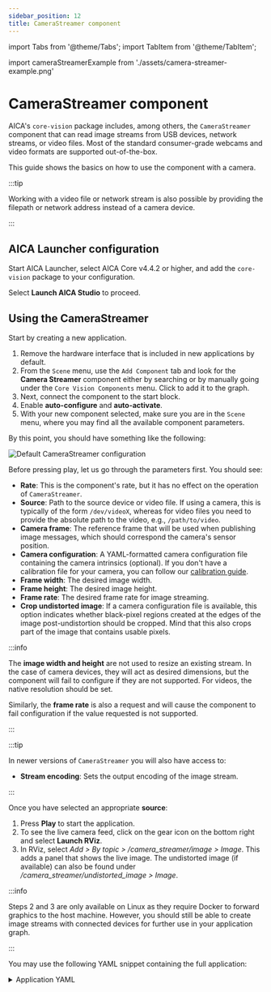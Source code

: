 ```yaml
---
sidebar_position: 12
title: CameraStreamer component
---
```


import Tabs from '@theme/Tabs';
import TabItem from '@theme/TabItem';

import cameraStreamerExample from './assets/camera-streamer-example.png'

# CameraStreamer component

AICA's `core-vision` package includes, among others, the `CameraStreamer` component that can read image streams from
USB devices, network streams, or video files. Most of the standard consumer-grade webcams and video formats are
supported out-of-the-box.

This guide shows the basics on how to use the component with a camera.

:::tip

Working with a video file or network stream is also possible by providing the filepath or network address instead
of a camera device.

:::

## AICA Launcher configuration

Start AICA Launcher, select AICA Core v4.4.2 or higher, and add the `core-vision` package to your configuration.

Select **Launch AICA Studio** to proceed.

## Using the CameraStreamer

Start by creating a new application.

1. Remove the hardware interface that is included in new applications by default.
2. From the `Scene` menu, use the `Add Component` tab and look for the **Camera Streamer** component either by searching
or by manually going under the `Core Vision Components` menu. Click to add it to the graph.
3. Next, connect the component to the start block.
4. Enable **auto-configure** and **auto-activate**.
5. With your new component selected, make sure you are in the `Scene` menu, where you may find all the available
component parameters.

By this point, you should have something like the following:

<div class="text--center">
  <img src={cameraStreamerExample} alt="Default CameraStreamer configuration" />
</div>

Before pressing play, let us go through the parameters first. You should see:

- **Rate**: This is the component's rate, but it has no effect on the operation of `CameraStreamer`.
- **Source**: Path to the source device or video file. If using a camera, this is typically of the form `/dev/videoX`,
whereas for video files you need to provide the absolute path to the video, e.g., `/path/to/video`.
- **Camera frame**: The reference frame that will be used when publishing image messages, which should correspond the
camera's sensor position.
- **Camera configuration**: A YAML-formatted camera configuration file containing the camera intrinsics (optional). If
you don't have a calibration file for your camera, you can follow our [calibration guide](./camera-calibration.md).
- **Frame width**: The desired image width.
- **Frame height**: The desired image height.
- **Frame rate**: The desired frame rate for image streaming.
- **Crop undistorted image**: If a camera configuration file is available, this option indicates whether black-pixel
regions created at the edges of the image post-undistortion should be cropped. Mind that this also crops part of the
image that contains usable pixels.

:::info

The **image width and height** are not used to resize an existing stream. In the case of camera devices, they will act
as desired dimensions, but the component will fail to configure if they are not supported. For videos, the native
resolution should be set.

Similarly, the **frame rate** is also a request and will cause the component to fail configuration if the value
requested is not supported.

:::

:::tip

In newer versions of `CameraStreamer` you will also have access to:

- **Stream encoding**: Sets the output encoding of the image stream.

:::

Once you have selected an appropriate **source**:

1. Press **Play** to start the application.
2. To see the live camera feed, click on the gear icon on the bottom right and select **Launch RViz**.
3. In RViz, select _Add > By topic > /camera_streamer/image > Image_. This adds a panel that shows the live image. The
undistorted image (if available) can also be found under _/camera_streamer/undistorted_image > Image_.

:::info

Steps 2 and 3 are only available on Linux as they require Docker to forward graphics to the host machine. However, you
should still be able to create image streams with connected devices for further use in your application graph.

:::

You may use the following YAML snippet containing the full application:

<details>
<summary>Application YAML</summary>
```yaml
schema: 2-0-4
dependencies:
  core: v4.4.2
on_start:
  load:
    component: camera_streamer
components:
  camera_streamer:
    component: core_vision_components::image_streaming::CameraStreamer
    display_name: Camera Streamer
    events:
      transitions:
        on_load:
          lifecycle:
            component: camera_streamer
            transition: configure
        on_configure:
          lifecycle:
            component: camera_streamer
            transition: activate
graph:
  positions:
    components:
      camera_streamer:
        x: 280
        y: -20
```
</details>